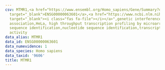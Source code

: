 ```yaml
---
csv: MTMR1,<a href="https://www.ensembl.org/Homo_sapiens/Gene/Summary?db=core;g=ENSG00000063601"
  target="_blank">ENSG00000063601</a>,<a href="https://www.ncbi.nlm.nih.gov/pubmed/17216044"
  target="_blank"><i class="fas fa-file"></i></a>",genetic interference,functional
  association,HeLa, high throughput transcription profiling by microarray,nucleotide
  sequence identification,nucleotide sequence identification,transcriptional regulation,down-regulates
  activity
data_alias: MTMR1
data_id: ENSG00000063601
data_numevidence: 1
data_species: Homo sapiens
data_taxid: '9606'
title: MTMR1
---
```

